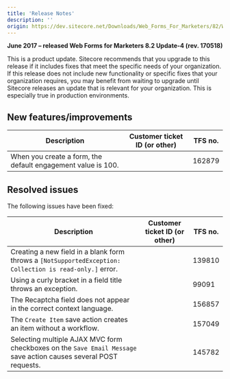 ```yaml
---
title: 'Release Notes'
description: ''
origin: https://dev.sitecore.net/Downloads/Web_Forms_For_Marketers/82/Web_Forms_For_Marketers_82_Update4/Release_Notes
---
```


**June 2017 – released Web Forms for Marketers 8.2 Update-4 (rev. 170518)**

This is a product update. Sitecore recommends that you upgrade to this release if it includes fixes that meet the specific needs of your organization. If this release does not include new functionality or specific fixes that your organization requires, you may benefit from waiting to upgrade until Sitecore releases an update that is relevant for your organization. This is especially true in production environments.

## New features/improvements

| Description                                                  | Customer ticket ID (or other) | TFS no. |
| ------------------------------------------------------------ | ----------------------------- | ------- |
| When you create a form, the default engagement value is 100. |                               | 162879  |

## Resolved issues

The following issues have been fixed:

| Description                                                                                                       | Customer ticket ID (or other) | TFS no. |
| ----------------------------------------------------------------------------------------------------------------- | ----------------------------- | ------- |
| Creating a new field in a blank form throws a `[NotSupportedException: Collection is read-only.]` error.          |                               | 139810  |
| Using a curly bracket in a field title throws an exception.                                                       |                               | 99091   |
| The Recaptcha field does not appear in the correct context language.                                              |                               | 156857  |
| The `Create Item` save action creates an item without a workflow.                                                 |                               | 157049  |
| Selecting multiple AJAX MVC form checkboxes on the `Save Email Message` save action causes several POST requests. |                               | 145782  |
